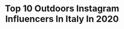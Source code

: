 ---
title: Top 10 Outdoors Instagram Influencers In Italy In 2020
description: >-
  Find top outdoors Instagram influencers in Italy in 2020. Most popular hashtags: #nature #mountaingirl #mountains #alps.
platform: Instagram
profiles:
  - username: "liiisaho"
    fullname: >-
      Lisa Hofer
    location: "Italy"
    followers: 7146
    engagement: 1611
    commentsToLikes: 0.014086
    avatar: "https://scontent-lhr8-1.cdninstagram.com/v/t51.2885-19/s320x320/83882093_195151918290241_4373316312751931392_n.jpg?_nc_ht=scontent-lhr8-1.cdninstagram.com&_nc_ohc=kKWQso4uncYAX9uzo9X&oh=0be2852c0ab3368b06f89863ae4c9ebe&oe=5EBC4E1D"
    verified: false
    hashtags: "#magic, #getoutside, #placetobe, #mountainstories"
  - username: "98sotty"
    fullname: >-
      Stefano Sottile
    location: "Italy"
    followers: 6349
    engagement: 1838
    commentsToLikes: 0.011372
    avatar: "https://scontent-amt2-1.cdninstagram.com/v/t51.2885-19/s320x320/25009258_1943381112588437_5021437340258664448_n.jpg?_nc_ht=scontent-amt2-1.cdninstagram.com&_nc_ohc=anpVTRHl1HwAX_jdjtm&oh=eda003d36b3cb72d7e49fbd94306b4c3&oe=5EB9CA7F"
    verified: false
    hashtags: "#tokyo2021, #highjump, #legend, #decathlon"
  - username: "jenniferstieler_photography"
    fullname: >-
      Jennifer Stieler • Weddings
    location: "Italy"
    followers: 6193
    engagement: 705
    commentsToLikes: 0.216249
    avatar: "https://scontent-lhr8-1.cdninstagram.com/v/t51.2885-19/s320x320/46303519_524687344675162_1805452720497229824_n.jpg?_nc_ht=scontent-lhr8-1.cdninstagram.com&_nc_ohc=y-tBLB1afBAAX-YSySa&oh=f7c74f40d3200a19a7c51fcdd25380e6&oe=5EB9763C"
    verified: false
    hashtags: "#toskanahochzeit, #voguebride, #pnwedding, #ruedeseinebridal"
  - username: "nadiadelago"
    fullname: >-
      Nᴀᴅɪᴀ Dᴇʟᴀɢᴏ
    location: "Italy"
    followers: 8473
    engagement: 1583
    commentsToLikes: 0.015515
    avatar: "https://scontent-ams4-1.cdninstagram.com/v/t51.2885-19/s320x320/91027485_511111333103420_4486113166241038336_n.jpg?_nc_ht=scontent-ams4-1.cdninstagram.com&_nc_ohc=ptGHdNWuOMIAX-M-DpI&oh=ff1cc75ea02fbe02986f5aee5eb13fc7&oe=5EBAC1EB"
    verified: false
    hashtags: "#vallunga, #visitsouthtyrol, #hometraining, #leki"
  - username: "cekotto"
    fullname: >-
      FOUNDER of 👑@KINGS_HUBS_STAFF
    location: "Italy"
    followers: 11541
    engagement: 1781
    commentsToLikes: 0.120775
    avatar: "https://scontent-ams4-1.cdninstagram.com/v/t51.2885-19/11376601_666339143497748_1525594017_a.jpg?_nc_ht=scontent-ams4-1.cdninstagram.com&_nc_ohc=QwiQkGbTU0sAX-o4Kd0&oh=f58bcdf991052339179e11b27aab7f57&oe=5EBBA62D"
    verified: false
    hashtags: ""
  - username: "magdalenamst"
    fullname: >-
      Magdalena Mittersteiner
    location: "Italy"
    followers: 93798
    engagement: 453
    commentsToLikes: 0.007562
    avatar: "https://scontent-lga3-1.cdninstagram.com/v/t51.2885-19/s320x320/51003697_298778540822425_567779038555275264_n.jpg?_nc_ht=scontent-lga3-1.cdninstagram.com&_nc_ohc=-JOZc8_zVHAAX9VlEc6&oh=c293e975179d3f1e2a9a1589c856f49b&oe=5EB88D2E"
    verified: false
    hashtags: "#running, #mammut, #nordic, #iorestoacasa"
  - username: "running_ida"
    fullname: >-
      Ida-Sophie Hegemann
    location: "Italy"
    followers: 5828
    engagement: 1962
    commentsToLikes: 0.013062
    avatar: "https://scontent-ams4-1.cdninstagram.com/v/t51.2885-19/s320x320/69302803_761183097670822_953474600748974080_n.jpg?_nc_ht=scontent-ams4-1.cdninstagram.com&_nc_ohc=9YmQB8BLqLYAX_CyDgA&oh=493ec914717628a7eb916159ef8d3421&oe=5EB86017"
    verified: false
    hashtags: "#timetoplay, #silva, #relive, #italy"
  - username: "mougly1976"
    fullname: >-
      Gianluca Musmeci | Landscape
    location: "Italy"
    followers: 7367
    engagement: 1874
    commentsToLikes: 0.069214
    avatar: "https://scontent-dus1-1.cdninstagram.com/v/t51.2885-19/s320x320/74797335_521625538568069_8367542237680107520_n.jpg?_nc_ht=scontent-dus1-1.cdninstagram.com&oh=fe392fbd53af038302b52ba5b8afb647&oe=5E6BE556"
    verified: false
    hashtags: "#colors, #moodygrams, #welcometosicilia, #italy"
  - username: "wernerheel"
    fullname: >-
      Werner Heel ⛷🤗🚀😁😃
    location: "Italy"
    followers: 26075
    engagement: 305
    commentsToLikes: 0.011540
    avatar: "https://scontent-ams4-1.cdninstagram.com/v/t51.2885-19/s320x320/43540124_488913511593911_4939906731992940544_n.jpg?_nc_ht=scontent-ams4-1.cdninstagram.com&_nc_ohc=D5h9NfEJiSgAX_wbSS2&oh=7c4b3f5c04c902d5a7b09d9327892feb&oe=5EB0D68F"
    verified: true
    hashtags: "#altoadige, #passi, #steveandfriends, #vinschgaubike"
  - username: "federesega"
    fullname: >-
      Federico Resega
    location: "Italy"
    followers: 20469
    engagement: 718
    commentsToLikes: 0.065643
    avatar: "https://scontent-lhr8-1.cdninstagram.com/v/t51.2885-19/s320x320/22344751_281314659054117_7572324593239588864_n.jpg?_nc_ht=scontent-lhr8-1.cdninstagram.com&_nc_ohc=Jkuk2bB0nxQAX9S6YVD&oh=198c3921e896859186a3928d5d15b016&oe=5EBA1A8B"
    verified: false
    hashtags: "#scendila, #bataleonsurfer, #seggiovirus, #spruzzala"
---